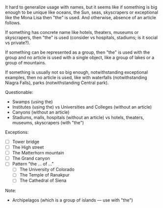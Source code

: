 It hard to generalize usage with names, but it seems like if something is big enough to be unique like oceans, the Sun, seas, skyscrapers or exceptional like the Mona Lisa then "the" is used. And otherwise, absence of an article follows.

If something has concrete name like hotels, theaters, museums or skyscrapers, then "the" is used (consider vs hospitals, stadiums; is it social vs private?).

If something can be represented as a group, then "the" is used with the group and no article is used with a single object, like a group of lakes or a group of mountains.

If something is usually not so big enough, notwithstanding exceptional examples, then no article is used, like with waterfalls (notwithstanding Niagra Falls), parks (notwithstanding Central park).

Questionable:
- Swamps (using the)
- Institutes (using the) vs Universities and Colleges (without an article)
- Canyons (without an article)
- Stadiums, malls, hospitals (without an article) vs hotels, theaters, museums, skyscrapers (with "the")

Exceptions:
- [ ] Tower bridge
- [ ] The High street
- [ ] The Matterhorn mountain
- [ ] The Grand canyon
- [ ] Pattern "the ... of ..."
  - [ ] The University of Colorado
  - [ ] The Temple of Ranakpur
  - [ ] The Cathedral of Siena

Note:
- Archipelagos (which is a group of islands — use with "the")
